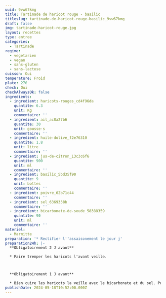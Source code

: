 ```yaml
---
uuid: 9vw67kmg
title: Tartinade de haricot rouge - basilic
titleslug: tartinade-de-haricot-rouge-basilic_9vw67kmg
draft: false
img: tartinade-haricot-rouge.jpg
layout: recettes
type: entree
categories:
  - Tartinade
regime:
  - vegetarien
  - vegan
  - sans-gluten
  - sans-lactose
cuisson: Oui
temperature: Froid
plate: 270
check: Oui
checkAlwaysOk: false
ingredients:
  - ingredient: haricots-rouges_cd4f96da
    quantite: 6.3
    unit: Kg
    commentaire: ''
  - ingredient: ail_ac8a27b6
    quantite: 30
    unit: gousse·s
    commentaire: ''
  - ingredient: huile-dolive_f2e76310
    quantite: 1.8
    unit: litre
    commentaire: ''
  - ingredient: jus-de-citron_13c3c6f6
    quantite: 900
    unit: ml
    commentaire: ''
  - ingredient: basilic_5bd35f90
    quantite: 9
    unit: bottes
    commentaire: ''
  - ingredient: poivre_62b71c44
    commentaire: ''
  - ingredient: sel_6369338b
    commentaire: ''
  - ingredient: bicarbonate-de-soude_58388359
    quantite: 90
    unit: ml
    commentaire: ''
materiel:
  - Marmitte
preparation: '* Rectifier l''assaisonement le jour j'
preparation24h: |-
  **Obligatoirement 2 J avant**

  * Faire tremper les haricots l'avant veille.



  **Obligatoirement 1 J avant**

  * Bien cuire les haricots la veille avec le bicarbonate et du sel. Puis mixer avec tout le reste.
publishDate: 2024-05-18T10:52:00.000Z
---
```

